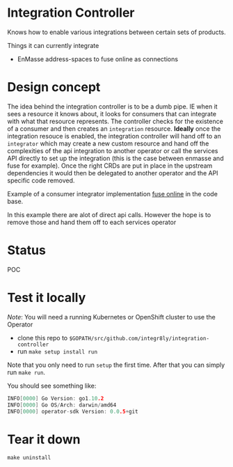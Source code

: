 # Integration Controller

Knows how to enable various integrations between certain sets of products.

Things it can currently integrate

- EnMasse address-spaces to fuse online as connections

# Design concept

The idea behind the integration controller is to be a dumb pipe. IE when it sees a resource it knows about, it looks for consumers that can integrate with what that resource represents. The controller checks for the existence of a consumer and then creates an ```integration``` resource. **Ideally** once the integration resouce is enabled, the integration controller will hand off to an ```integrator``` which may create a new custom resource and hand off the complexities of the api integration to another operator or call the services API directly to set up the integration (this is the case between enmasse and fuse for example). Once the right CRDs are put in place in the upstream dependencies it would then be delegated to another operator and the API specific code removed.

Example of a consumer integrator implementation [fuse online](https://github.com/integr8ly/integration-controller/tree/master/pkg/fuse) in the code base.

In this example there are alot of direct api calls. However the hope is to remove those and hand them off to each services operator



# Status
POC

# Test it locally

*Note*: You will need a running Kubernetes or OpenShift cluster to use the Operator

- clone this repo to `$GOPATH/src/github.com/integr8ly/integration-controller`
- run `make setup install run`

Note that you only need to run `setup` the first time. After that you can simply run `make run`.

You should see something like:

```go
INFO[0000] Go Version: go1.10.2
INFO[0000] Go OS/Arch: darwin/amd64
INFO[0000] operator-sdk Version: 0.0.5+git

```



# Tear it down

```make uninstall```
